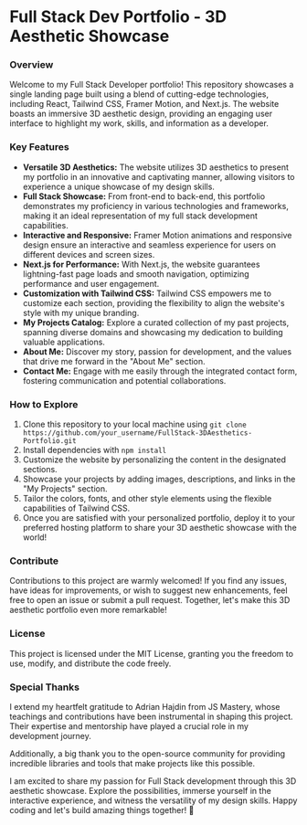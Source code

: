 # Full Stack Dev Portfolio - 3D Aesthetic Showcase

### Overview

Welcome to my Full Stack Developer portfolio! This repository showcases a single landing page built using a blend of cutting-edge technologies, including React, Tailwind CSS, Framer Motion, and Next.js. The website boasts an immersive 3D aesthetic design, providing an engaging user interface to highlight my work, skills, and information as a developer.

### Key Features

- **Versatile 3D Aesthetics:** The website utilizes 3D aesthetics to present my portfolio in an innovative and captivating manner, allowing visitors to experience a unique showcase of my design skills.
- **Full Stack Showcase:** From front-end to back-end, this portfolio demonstrates my proficiency in various technologies and frameworks, making it an ideal representation of my full stack development capabilities.
- **Interactive and Responsive:** Framer Motion animations and responsive design ensure an interactive and seamless experience for users on different devices and screen sizes.
- **Next.js for Performance:** With Next.js, the website guarantees lightning-fast page loads and smooth navigation, optimizing performance and user engagement.
- **Customization with Tailwind CSS:** Tailwind CSS empowers me to customize each section, providing the flexibility to align the website's style with my unique branding.
- **My Projects Catalog:** Explore a curated collection of my past projects, spanning diverse domains and showcasing my dedication to building valuable applications.
- **About Me:** Discover my story, passion for development, and the values that drive me forward in the "About Me" section.
- **Contact Me:** Engage with me easily through the integrated contact form, fostering communication and potential collaborations.

### How to Explore

1. Clone this repository to your local machine using `git clone https://github.com/your_username/FullStack-3DAesthetics-Portfolio.git`
2. Install dependencies with `npm install`
3. Customize the website by personalizing the content in the designated sections.
4. Showcase your projects by adding images, descriptions, and links in the "My Projects" section.
5. Tailor the colors, fonts, and other style elements using the flexible capabilities of Tailwind CSS.
6. Once you are satisfied with your personalized portfolio, deploy it to your preferred hosting platform to share your 3D aesthetic showcase with the world!

### Contribute

Contributions to this project are warmly welcomed! If you find any issues, have ideas for improvements, or wish to suggest new enhancements, feel free to open an issue or submit a pull request. Together, let's make this 3D aesthetic portfolio even more remarkable!

### License

This project is licensed under the MIT License, granting you the freedom to use, modify, and distribute the code freely.

### Special Thanks

I extend my heartfelt gratitude to Adrian Hajdin from JS Mastery, whose teachings and contributions have been instrumental in shaping this project. Their expertise and mentorship have played a crucial role in my development journey.

Additionally, a big thank you to the open-source community for providing incredible libraries and tools that make projects like this possible.

I am excited to share my passion for Full Stack development through this 3D aesthetic showcase. Explore the possibilities, immerse yourself in the interactive experience, and witness the versatility of my design skills. Happy coding and let's build amazing things together! 🚀

